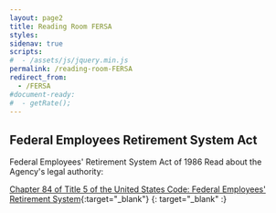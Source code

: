 ```yaml
---
layout: page2
title: Reading Room FERSA
styles:
sidenav: true
scripts:
#  - /assets/js/jquery.min.js
permalink: /reading-room-FERSA
redirect_from:
  - /FERSA
#document-ready:
#  - getRate();
---
```


## Federal Employees Retirement System Act

Federal Employees' Retirement System Act of 1986
Read about the Agency's legal authority:

[Chapter 84 of Title 5 of the United States Code: Federal Employees' Retirement System]({{site.baseurl}}http://uscode.house.gov/view.xhtml?path=/prelim@title5/part3/subpartG/chapter84&edition=prelim){:target="_blank"}
[](){: target="_blank" :}
<!-- CONTENT END -->
